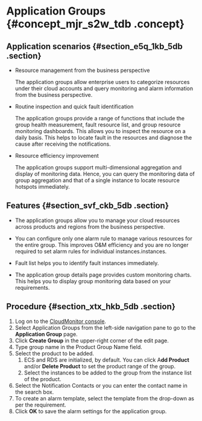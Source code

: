 # Application Groups {#concept_mjr_s2w_tdb .concept}

## Application scenarios {#section_e5q_1kb_5db .section}

-   Resource management from the business perspective

    The application groups allow enterprise users to categorize resources under their cloud accounts and query monitoring and alarm information from the business perspective.

-   Routine inspection and quick fault identification

    The application groups provide a range of functions that include the group health measurement, fault resource list, and group resource monitoring dashboards. This allows you to inspect the resource on a daily basis. This helps to locate fault in the resources and diagnose the cause after receiving the notifications.

-   Resource efficiency improvement

    The application groups support multi-dimensional aggregation and display of monitoring data. Hence, you can query the monitoring data of group aggregation and that of a single instance to locate resource hotspots immediately.


## Features {#section_svf_ckb_5db .section}

-   The application groups allow you to manage your cloud resources across products and regions from the business perspective.

-   You can configure only one alarm rule to manage various resources for the entire group. This improves O&M efficiency and you are no longer required to set alarm rules for individual instances.instances.

-   Fault list helps you to identify fault instances immediately.

-   The application group details page provides custom monitoring charts. This helps you to display group monitoring data based on your requirements.


## Procedure {#section_xtx_hkb_5db .section}

1.  Log on to the [CloudMonitor console](https://cms.console.aliyun.com/).
2.  Select Application Groups from the left-side navigation pane to go to the **Application Group** page.
3.  Click **Create Group** in the upper-right corner of the edit page.
4.  Type group name in the Product Group Name field.
5.  Select the product to be added.
    1.  ECS and RDS are initialized, by default. You can click A**dd Product** and/or **Delete Product** to set the product range of the group.
    2.  Select the instances to be added to the group from the instance list of the product.
6.  Select the Notification Contacts or you can enter the contact name in the search box.
7.  To create an alarm template, select the template from the drop-down as per the requirement.
8.  Click **OK** to save the alarm settings for the application group.


